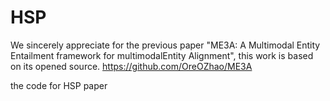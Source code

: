 # HSP
We sincerely appreciate for the previous paper "ME3A: A Multimodal Entity Entailment framework for multimodalEntity Alignment", this work is based on its opened source. <https://github.com/OreOZhao/ME3A>

the code for HSP paper
